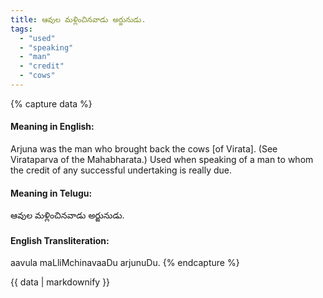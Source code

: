 ```yaml
---
title: ఆవుల మళ్లించినవాడు అర్జునుడు.
tags:
  - "used"
  - "speaking"
  - "man"
  - "credit"
  - "cows"
---
```


{% capture data %}
#### Meaning in English:
Arjuna was the man who brought back the cows [of Virata].
(See Virataparva of the Mahabharata.)
Used when speaking of a man to whom the credit of any successful undertaking is really due.

#### Meaning in Telugu:
ఆవుల మళ్లించినవాడు అర్జునుడు.

#### English Transliteration:
aavula maLliMchinavaaDu arjunuDu.
{% endcapture %}

<div class="notice">{{ data | markdownify }}</div>

